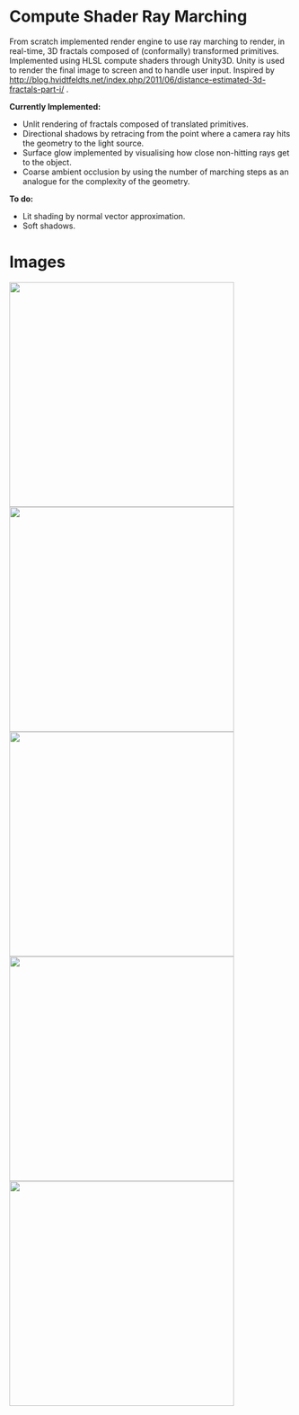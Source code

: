 # Compute Shader Ray Marching
From scratch implemented render engine to use ray marching to render, in real-time, 3D fractals composed of (conformally) transformed primitives. Implemented using HLSL compute shaders through Unity3D. Unity is used to render the final image to screen and to handle user input. Inspired by http://blog.hvidtfeldts.net/index.php/2011/06/distance-estimated-3d-fractals-part-i/ .

**Currently Implemented:**
- Unlit rendering of fractals composed of translated primitives.
- Directional shadows by retracing from the point where a camera ray hits the geometry to the light source.
- Surface glow implemented by visualising how close non-hitting rays get to the object.
- Coarse ambient occlusion by using the number of marching steps as an analogue for the complexity of the geometry.

**To do:**
- Lit shading by normal vector approximation.
- Soft shadows.

# Images


<img src="https://raw.github.com/akoreman/WIP-Compute-Shader-Ray-Marching/main/images/MengerSponge.PNG" width="400">  

<img src="https://raw.github.com/akoreman/WIP-Compute-Shader-Ray-Marching/main/images/Shadows.PNG" width="400">  

<img src="https://raw.github.com/akoreman/WIP-Compute-Shader-Ray-Marching/main/images/Shadows2.PNG" width="400"> 

<img src="https://raw.github.com/akoreman/WIP-Compute-Shader-Ray-Marching/main/images/Spheres.PNG" width="400">  

<img src="https://raw.github.com/akoreman/WIP-Compute-Shader-Ray-Marching/main/images/Tetra.PNG" width="400">  

